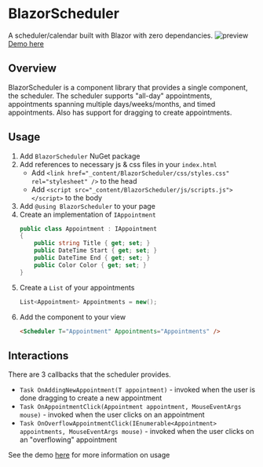 # BlazorScheduler
A scheduler/calendar built with Blazor with zero dependancies.
![preview](https://user-images.githubusercontent.com/15176357/125132100-b1693b00-e0b8-11eb-9873-88a18973626b.png)
[Demo here](https://github.valincius.dev/BlazorScheduler/)

## Overview
BlazorScheduler is a component library that provides a single component, the scheduler.
The scheduler supports "all-day" appointments, appointments spanning multiple days/weeks/months, and timed appointments.
Also has support for dragging to create appointments.

## Usage
1. Add `BlazorScheduler` NuGet package
2. Add references to necessary js & css files in your `index.html`
    - Add `<link href="_content/BlazorScheduler/css/styles.css" rel="stylesheet" />` to the head
    - Add `<script src="_content/BlazorScheduler/js/scripts.js"></script>` to the body
3. Add `@using BlazorScheduler` to your page
4. Create an implementation of `IAppointment`
    ```c#
    public class Appointment : IAppointment
    {
        public string Title { get; set; }
		public DateTime Start { get; set; }
		public DateTime End { get; set; }
		public Color Color { get; set; }
    }
    ```
5. Create a `List` of your appointments
    ```c#
    List<Appointment> Appointments = new();
    ```
5. Add the component to your view
    ```html
    <Scheduler T="Appointment" Appointments="Appointments" />
    ```

## Interactions
There are 3 callbacks that the scheduler provides.
- `Task OnAddingNewAppointment(T appointment)` - invoked when the user is done dragging to create a new appointment
- `Task OnAppointmentClick(Appointment appointment, MouseEventArgs mouse)` - invoked when the user clicks on an appointment
- `Task OnOverflowAppointmentClick(IEnumerable<Appointment> appointments, MouseEventArgs mouse)` - invoked when the user clicks on an "overflowing" appointment

See the demo [here](https://github.valincius.dev/BlazorScheduler/) for more information on usage
